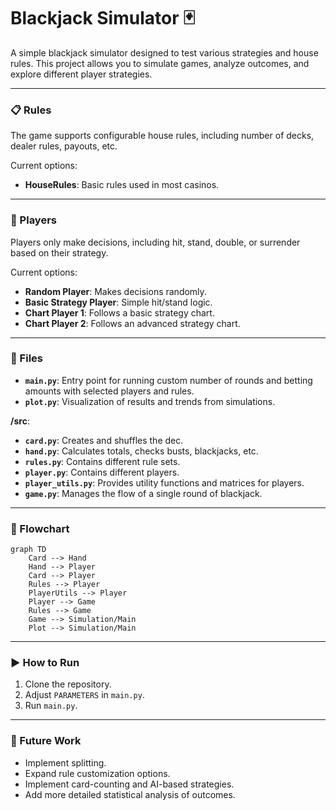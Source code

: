 # Blackjack Simulator 🃏

A simple blackjack simulator designed to test various strategies and house rules. This project allows you to simulate games, analyze outcomes, and explore different player strategies.

---

### 📋 Rules
The game supports configurable house rules, including number of decks, dealer rules, payouts, etc.

Current options:
* **HouseRules**: Basic rules used in most casinos.

---

### 🎯 Players
Players only make decisions, including hit, stand, double, or surrender based on their strategy.

Current options:
* **Random Player**: Makes decisions randomly.
* **Basic Strategy Player**: Simple hit/stand logic.
* **Chart Player 1**: Follows a basic strategy chart.
* **Chart Player 2**: Follows an advanced strategy chart.

---

### 📂 Files

- **`main.py`**: Entry point for running custom number of rounds and betting amounts with selected players and rules.
- **`plot.py`**: Visualization of results and trends from simulations.

**/src**:
- **`card.py`**: Creates and shuffles the dec.
- **`hand.py`**: Calculates totals, checks busts, blackjacks, etc.
- **`rules.py`**: Contains different rule sets.
- **`player.py`**: Contains different players.
- **`player_utils.py`**: Provides utility functions and matrices for players.
- **`game.py`**: Manages the flow of a single round of blackjack.

---

### 🔀 Flowchart

```mermaid
graph TD
    Card --> Hand
    Hand --> Player
    Card --> Player
    Rules --> Player
    PlayerUtils --> Player
    Player --> Game
    Rules --> Game
    Game --> Simulation/Main
    Plot --> Simulation/Main
```

---

### ▶️ How to Run
1. Clone the repository.
2. Adjust `PARAMETERS` in `main.py`.
2. Run `main.py`.

---

### 🚀 Future Work
- Implement splitting.
- Expand rule customization options.
- Implement card-counting and AI-based strategies.
- Add more detailed statistical analysis of outcomes.
